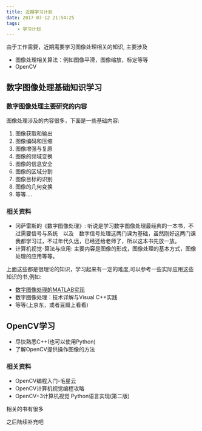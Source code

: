 ```yaml
---
title: 近期学习计划
date: 2017-07-12 21:54:25
tags:
    - 学习计划
---
```



由于工作需要，近期需要学习图像处理相关的知识, 主要涉及

- 图像处理相关算法：例如图像平滑，图像缩放，标定等等
- OpenCV


## 数字图像处理基础知识学习

### 数字图像处理主要研究的内容

图像处理涉及的内容很多，下面是一些基础内容:

1. 图像获取和输出
2. 图像编码和压缩
3. 图像增强与复原
4. 图像的频域变换
5. 图像的信息安全
6. 图像的区域分割
7. 图像目标的识别
8. 图像的几何变换
9. 等等....

### 相关资料

- 冈萨雷斯的《数字图像处理》: 听说是学习数字图像处理最经典的一本书，不过需要信号与系统　以及　数字信号处理这两门课为基础，虽然刚好这两门课我都学习过，不过年代久远，已经还给老师了，所以这本书先放一放。
- 计算机视觉-算法与应用:  主要内容是图像的形成，图像处理的基本方式，图像处理的应用等等。

上面这些都是很理论的知识，学习起来有一定的难度,可以参考一些实际应用这些知识的书,例如:


- [数字图像处理的MATLAB实现](https://item.jd.com/11235302.html)
- 数字图像处理：技术详解与Visual C++实践
- 等等(上京东，或者豆瓣上看看)

## OpenCV学习

- 尽快熟悉C++(也可以使用Python)
- 了解OpenCV提供操作图像的方法

### 相关资料

- OpenCV编程入门-毛星云
- OpenCV计算机视觉编程攻略
- OpenCV+3计算机视觉 Python语言实现(第二版)

相关的书有很多


之后陆续补充吧

